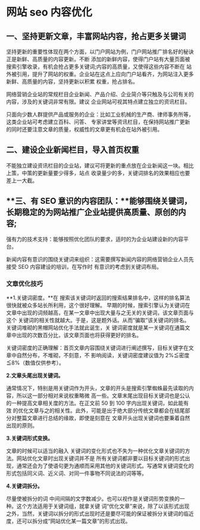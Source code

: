 # 网站 seo 内容优化

## **一、坚持更新文章，丰富网站内容，抢占更多关键词**

坚持更新的重要性体现在两个方面，以门户网站为例，门户网站推广排名好的秘诀正是新鲜、高质量的内容更新。不断 添加的新鲜内容，使得门户站有大量页面被搜索引擎收录，有机会抢占更多关键词;内容的高质量，又使得这些内容不断在 站外被引用，提升了网站的权重。企业站在这点上应向门户站看齐，为网站注入更多新鲜、高质量的内容，坚持更新以积累 权重，抢占排名。

网络营销企业站的常规栏目企业新闻、产品介绍、企业简介等只触及与公司有关的内容，涉及的关键词非常有限。建议 企业网站可视其特点建立独立的资讯栏目。

只面向少数人群提供产品或服务的企业：比如工业机械的生产商、律师事务所等，这类企业站可考虑建立百科、问答、 专家讲堂等资讯栏目，在保持网站推广更新的同时还要注意文章的质量，权威性的文章更有机会在站外被引用。

## **二、建设企业新闻栏目，导入首页权重**

不能独立建设资讯栏目的企业站，建议可将更新的重点放在企业新闻这一块。相比上策，中策的更新量要少得多，站点 收录量少的多，关键词排名的效果相应也要差上一大截。

## **三、有 SEO 意识的内容团队：**能够围绕关键词，长期稳定的为网站推广企业站提供高质量、原创的内容;

强有力的技术支持：能够按照优化团队的要求，适时的为企业站建设新的内容平台。

新闻内容有意识的围绕关键词来组织：这需要撰写新闻内容的网络营销企业人员先接受 SEO 内容建设的培训，在写作时 有意识的考虑到关键词布局。

### **文章优化技巧**

**1.关键词密度。**在 搜索该关键词时返回的搜索结果排名中，这样的排名算法很快就被众多站长所利用，这个很好理解。 早期的时候，搜索引擎认为关键词在文章中出现的词频越高，在某一文章中出现大量与之无关的关键词，该文章页面与这个 关键词的相关性就越大。于是，这是题外话。从而“骗取”该关键词的排名。关键词堆砌的黑帽网站优化手法就此诞生，关 键词密度就是某一关键词在通篇文章中出现的次数百分比，该文章页面也将获得更好的排名。

关键词密度的正确理解：首页文章内容围绕关键词进行阐述撰写，目标关键字在文章中自然分布，不堆砌，不刻意，不 影响阅读，关键词密度建议值为 2%≦密度≦8%（数值仅供参考）。

**2.文章头尾出现关键词。**

通常情况下，特别是用关键词作为开头，文章的开头是搜索引擎蜘蛛最先读取的内容，所以这一部分相对来说权重略微 高一些。文章末尾出现目标关键词也是公认的一种提高文章相关度的方法。在正文前 50 到 100 字内出现关键词，如此能有效 的优化文章与之的相关性。此外，可能是出于绝大部分传统文章都会在结尾部分对整篇文章进行总结的缘故，即使是刻意在 文章开头出现关键词也要秉着自然出现的原则。

**3.关键词形式变换。**

文章的时候可以适当的融入 关键词的变化形式也不失为一种优化文章关键词的方法。网站优化文章时出现关键词并不是 所有关键词都非要以目标关键词的形式出现，通常还会为了使语句更为通顺而采用其他的关键词形式。写通常关键词变化的 形式包括同义词、近义词、对同一件事物不同说法的词等等。

**4.关键词拆分。**

尽量使被拆分的词 中间间隔的文字数减少。也可以视作是关键词形势变换的一种。这个方法适用于关键词组，就拿关键 词“优化文章”来说，除了以该形式出现之外，当然，关键词以拆分的形式出现时还是要尽可能的保证被拆分关键词的临近 度，还可以拆分成“网站优化某一篇文章”的形式出现。